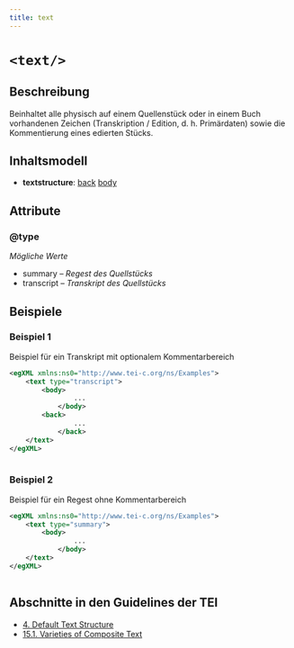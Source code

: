 ```yaml
---
title: text
---
```




# `<text/>`

## Beschreibung

Beinhaltet alle physisch auf einem Quellenstück oder in einem Buch vorhandenen Zeichen (Transkription / Edition, d. h. Primärdaten) sowie die Kommentierung eines edierten Stücks. 

## Inhaltsmodell

- **textstructure**: [back](back.md) [body](body.md)

## Attribute

### @type



*Mögliche Werte*

- summary – *Regest des Quellstücks*
- transcript – *Transkript des Quellstücks*

## Beispiele

### Beispiel 1

Beispiel für ein Transkript mit optionalem Kommentarbereich

```xml
<egXML xmlns:ns0="http://www.tei-c.org/ns/Examples">
    <text type="transcript">
        <body>
                ...
            </body>
        <back>
                ...
            </back>
    </text>
</egXML>
               
```

### Beispiel 2

Beispiel für ein Regest ohne Kommentarbereich

```xml
<egXML xmlns:ns0="http://www.tei-c.org/ns/Examples">
    <text type="summary">
        <body>
                ...
            </body>
    </text>
</egXML>
               
```

## Abschnitte in den Guidelines der TEI

- [4. Default Text Structure](https://www.tei-c.org/release/doc/tei-p5-doc/en/html/DS.html#DS)
- [15.1. Varieties of Composite Text](https://www.tei-c.org/release/doc/tei-p5-doc/en/html/CC.html#CCDEF)